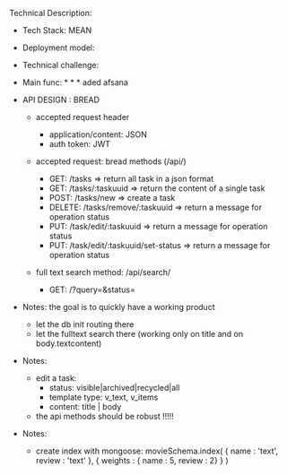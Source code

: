
Technical Description:
- Tech Stack: MEAN 
- Deployment model: 
- Technical challenge: 
- Main func: 
    * 
    * 
    * 
aded afsana
- API DESIGN : BREAD 
    + accepted request header
        * application/content: JSON
        * auth token: JWT

    + accepted request: bread methods (/api/)
        * GET:      /tasks  => return all task in a json format
        * GET:      /tasks/:taskuuid => return the content of a single task
        * POST:     /tasks/new => create a task
        * DELETE:   /tasks/remove/:taskuuid => return a message for operation status   
        * PUT:      /task/edit/:taskuuid => return a message for operation status 
        * PUT:      /task/edit/:taskuuid/set-status => return a message for operation status 

    + full text search method: /api/search/
        * GET:  /?query=&status=


- Notes: the goal is to quickly have a working product
    * let the db init routing there
    * let the fulltext search there (working only on title and on body.textcontent)

- Notes:
    + edit a task: 
        * status: visible|archived|recycled|all
        * template type: v_text, v_items
        * content: title | body
    + the api methods should be robust !!!!!

- Notes:
    * create index with mongoose: movieSchema.index(
        { name : 'text', review : 'text' },
        { weights : { name : 5, review : 2} }
    )

